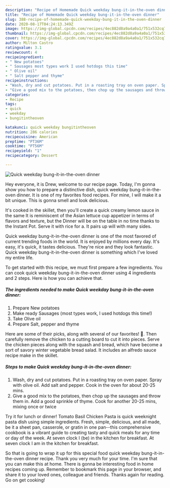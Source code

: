 ```yaml
---
description: "Recipe of Homemade Quick weekday bung-it-in-the-oven dinner"
title: "Recipe of Homemade Quick weekday bung-it-in-the-oven dinner"
slug: 388-recipe-of-homemade-quick-weekday-bung-it-in-the-oven-dinner
date: 2020-08-17T04:24:13.349Z
image: https://img-global.cpcdn.com/recipes/4ec882d8a9a4a0a1/751x532cq70/quick-weekday-bung-it-in-the-oven-dinner-recipe-main-photo.jpg
thumbnail: https://img-global.cpcdn.com/recipes/4ec882d8a9a4a0a1/751x532cq70/quick-weekday-bung-it-in-the-oven-dinner-recipe-main-photo.jpg
cover: https://img-global.cpcdn.com/recipes/4ec882d8a9a4a0a1/751x532cq70/quick-weekday-bung-it-in-the-oven-dinner-recipe-main-photo.jpg
author: Milton Castro
ratingvalue: 3.1
reviewcount: 4
recipeingredient:
- " New potatoes"
- " Sausages most types work I used hotdogs this time"
- " Olive oil"
- " Salt pepper and thyme"
recipeinstructions:
- "Wash, dry and cut potatoes. Put in a roasting tray on oven paper. Spray with olive oil. Add salt and pepper. Cook in the oven for about 20-25 mins."
- "Give a good mix to the potatoes, then chop up the sausages and throw them in. Add a good sprinkle of thyme. Cook for another 20-25 mins, mixing once or twice"
categories:
- Recipe
tags:
- quick
- weekday
- bungitintheoven

katakunci: quick weekday bungitintheoven 
nutrition: 286 calories
recipecuisine: American
preptime: "PT36M"
cooktime: "PT56M"
recipeyield: "1"
recipecategory: Dessert

---
```



![Quick weekday bung-it-in-the-oven dinner](https://img-global.cpcdn.com/recipes/4ec882d8a9a4a0a1/751x532cq70/quick-weekday-bung-it-in-the-oven-dinner-recipe-main-photo.jpg)

Hey everyone, it is Drew, welcome to our recipe page. Today, I'm gonna show you how to prepare a distinctive dish, quick weekday bung-it-in-the-oven dinner. It is one of my favorites food recipes. For mine, I will make it a bit unique. This is gonna smell and look delicious.

It&#39;s cooked in the skillet, then you&#39;ll create a quick creamy lemon sauce in the same It is reminiscent of the Asian lettuce cup appetizer in terms of flavors and texture, but the Dinner will be on the table in no time thanks to the Instant Pot. Serve it with rice for a. It pairs up will with many sides.

Quick weekday bung-it-in-the-oven dinner is one of the most favored of current trending foods in the world. It is enjoyed by millions every day. It's easy, it's quick, it tastes delicious. They're nice and they look fantastic. Quick weekday bung-it-in-the-oven dinner is something which I've loved my entire life.


To get started with this recipe, we must first prepare a few ingredients. You can cook quick weekday bung-it-in-the-oven dinner using 4 ingredients and 2 steps. Here is how you can achieve that.

<!--inarticleads1-->

##### The ingredients needed to make Quick weekday bung-it-in-the-oven dinner:

1. Prepare  New potatoes
1. Make ready  Sausages (most types work, I used hotdogs this time!)
1. Take  Olive oil
1. Prepare  Salt, pepper and thyme


Here are some of their picks, along with several of our favorites! 🍝. Then carefully remove the chicken to a cutting board to cut it into pieces. Serve the chicken pieces along with the squash and bread, which have become a sort of savory winter vegetable bread salad. It includes an alfredo sauce recipe make in the skillet. 

<!--inarticleads2-->

##### Steps to make Quick weekday bung-it-in-the-oven dinner:

1. Wash, dry and cut potatoes. Put in a roasting tray on oven paper. Spray with olive oil. Add salt and pepper. Cook in the oven for about 20-25 mins.
1. Give a good mix to the potatoes, then chop up the sausages and throw them in. Add a good sprinkle of thyme. Cook for another 20-25 mins, mixing once or twice


Try it for lunch or dinner! Tomato Basil Chicken Pasta is quick weeknight pasta dish using simple ingredients. Fresh, simple, delicious, and all made, be it a sheet pan, casserole, or gratin in one pan--this comprehensive cookbook is a vibrant guide to creating tasty and quick meals for any time or day of the week. At seven clock I (be) in the kitchen for breakfast. At seven clock I am in the kitchen for breakfast. 

So that is going to wrap it up for this special food quick weekday bung-it-in-the-oven dinner recipe. Thank you very much for your time. I'm sure that you can make this at home. There is gonna be interesting food in home recipes coming up. Remember to bookmark this page in your browser, and share it to your loved ones, colleague and friends. Thanks again for reading. Go on get cooking!
